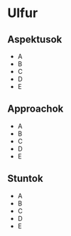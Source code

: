 Ulfur
=======

Aspektusok
------

* A
* B
* C
* D
* E

Approachok
------

* A
* B
* C
* D
* E


Stuntok
------

* A
* B
* C
* D
* E

